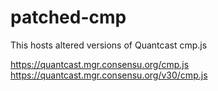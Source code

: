 # patched-cmp
This hosts altered versions of Quantcast cmp.js

https://quantcast.mgr.consensu.org/cmp.js
https://quantcast.mgr.consensu.org/v30/cmp.js
